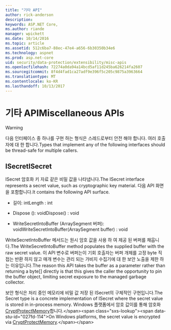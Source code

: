 ```yaml
---
title: "기타 API"
author: rick-anderson
description: 
keywords: ASP.NET Core,
ms.author: riande
manager: wpickett
ms.date: 10/14/2016
ms.topic: article
ms.assetid: 512c6ba7-88ec-47e4-a656-6b30350b34e6
ms.technology: aspnet
ms.prod: asp.net-core
uid: security/data-protection/extensibility/misc-apis
ms.openlocfilehash: 72274a0da94a14bcd5af11d245ba626214fa2607
ms.sourcegitcommit: 8f4d4fad1ca27adf9e396f5c205c9875a3963664
ms.translationtype: MT
ms.contentlocale: ko-KR
ms.lasthandoff: 10/13/2017
---
```

# <a name="miscellaneous-apis"></a><span data-ttu-id="027fd-103">기타 API</span><span class="sxs-lookup"><span data-stu-id="027fd-103">Miscellaneous APIs</span></span>

<a name="data-protection-extensibility-mics-apis"></a>

>[!WARNING]
> <span data-ttu-id="027fd-104">다음 인터페이스 중 하나를 구현 하는 형식은 스레드로부터 안전 해야 합니다. 여러 호출자에 대 한 합니다.</span><span class="sxs-lookup"><span data-stu-id="027fd-104">Types that implement any of the following interfaces should be thread-safe for multiple callers.</span></span>

## <a name="isecret"></a><span data-ttu-id="027fd-105">ISecret</span><span class="sxs-lookup"><span data-stu-id="027fd-105">ISecret</span></span>

<span data-ttu-id="027fd-106">ISecret 암호화 키 자료 같은 비밀 값을 나타냅니다.</span><span class="sxs-lookup"><span data-stu-id="027fd-106">The ISecret interface represents a secret value, such as cryptographic key material.</span></span> <span data-ttu-id="027fd-107">다음 API 화면을 포함합니다.</span><span class="sxs-lookup"><span data-stu-id="027fd-107">It contains the following API surface.</span></span>

* <span data-ttu-id="027fd-108">길이: int</span><span class="sxs-lookup"><span data-stu-id="027fd-108">Length : int</span></span>

* <span data-ttu-id="027fd-109">Dispose (): void</span><span class="sxs-lookup"><span data-stu-id="027fd-109">Dispose() : void</span></span>

* <span data-ttu-id="027fd-110">WriteSecretIntoBuffer (ArraySegment<byte> 버퍼): void</span><span class="sxs-lookup"><span data-stu-id="027fd-110">WriteSecretIntoBuffer(ArraySegment<byte> buffer) : void</span></span>

<span data-ttu-id="027fd-111">WriteSecretIntoBuffer 메서드는 원시 암호 값을 사용 하 여 제공 된 버퍼를 채웁니다.</span><span class="sxs-lookup"><span data-stu-id="027fd-111">The WriteSecretIntoBuffer method populates the supplied buffer with the raw secret value.</span></span> <span data-ttu-id="027fd-112">이 API 변수로 버퍼는이 기회 호출자는 버퍼 개체를 고정 byte 직접는 반환 하지 않고 매개 변수는 관리 되는 가비지 수집기에 대 한 보안 노출을 제한 하는 이유입니다.</span><span class="sxs-lookup"><span data-stu-id="027fd-112">The reason this API takes the buffer as a parameter rather than returning a byte[] directly is that this gives the caller the opportunity to pin the buffer object, limiting secret exposure to the managed garbage collector.</span></span>

<span data-ttu-id="027fd-113">보안 형식은 처리 중인 메모리에 비밀 값 저장 된 ISecret의 구체적인 구현입니다.</span><span class="sxs-lookup"><span data-stu-id="027fd-113">The Secret type is a concrete implementation of ISecret where the secret value is stored in in-process memory.</span></span> <span data-ttu-id="027fd-114">Windows 플랫폼에서 암호 값이를 통해 암호화 [CryptProtectMemory](https://msdn.microsoft.com/library/windows/desktop/aa380262(v=vs.85).aspx)합니다.</span><span class="sxs-lookup"><span data-stu-id="027fd-114">On Windows platforms, the secret value is encrypted via [CryptProtectMemory](https://msdn.microsoft.com/library/windows/desktop/aa380262(v=vs.85).aspx).</span></span>
